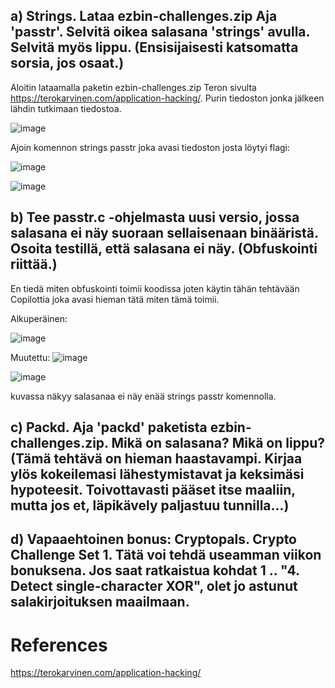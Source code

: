 ## a) Strings. Lataa ezbin-challenges.zip Aja 'passtr'. Selvitä oikea salasana 'strings' avulla. Selvitä myös lippu. (Ensisijaisesti katsomatta sorsia, jos osaat.)

Aloitin lataamalla paketin ezbin-challenges.zip Teron sivulta https://terokarvinen.com/application-hacking/. Purin tiedoston jonka jälkeen lähdin tutkimaan tiedostoa.


![image](https://github.com/user-attachments/assets/24560ff3-11e8-4910-b741-df3a93dd4ddb)

Ajoin komennon strings passtr joka avasi tiedoston josta löytyi flagi:


![image](https://github.com/user-attachments/assets/a73feb48-30fd-4179-994d-ea78b9e2c4db)




![image](https://github.com/user-attachments/assets/f69d8784-0602-42e0-bc1b-6bbc674068c3)




## b) Tee passtr.c -ohjelmasta uusi versio, jossa salasana ei näy suoraan sellaisenaan binääristä. Osoita testillä, että salasana ei näy. (Obfuskointi riittää.)

En tiedä miten obfuskointi toimii koodissa joten käytin tähän tehtävään Copilottia joka avasi hieman tätä miten tämä toimii.


Alkuperäinen: 

![image](https://github.com/user-attachments/assets/b809811e-af19-4bb9-ac40-8fe58534b9fa)

Muutettu:
![image](https://github.com/user-attachments/assets/2d1e4e5a-1c1f-4ec2-b5e8-1b4a0dd441be)


![image](https://github.com/user-attachments/assets/b0cb274b-d7b8-4005-8a3e-ae11c02a1dcd)

kuvassa näkyy salasanaa ei näy enää strings passtr komennolla.





## c) Packd. Aja 'packd' paketista ezbin-challenges.zip. Mikä on salasana? Mikä on lippu? (Tämä tehtävä on hieman haastavampi. Kirjaa ylös kokeilemasi lähestymistavat ja keksimäsi hypoteesit. Toivottavasti pääset itse maaliin, mutta jos et, läpikävely paljastuu tunnilla...)

## d) Vapaaehtoinen bonus: Cryptopals. Crypto Challenge Set 1. Tätä voi tehdä useamman viikon bonuksena. Jos saat ratkaistua kohdat 1 .. "4. Detect single-character XOR", olet jo astunut salakirjoituksen maailmaan.

# References

https://terokarvinen.com/application-hacking/
